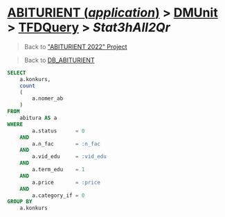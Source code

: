 # [ABITURIENT (*application*)](../../app_abiturient_2022.md) > [DMUnit](../DMUnit.md) > [TFDQuery](TDFQuery.md) > *Stat3hAll2Qr*

> Back to ["ABITURIENT 2022" Project](/README.md)

> Back to [DB_ABITURIENT](../../../db/db_abiturient_2022.md)

```sql
SELECT
    a.konkurs,
    count
    (
        a.nomer_ab
    )
FROM
    abitura AS a
WHERE
        a.status      = 0
    AND
        a.n_fac       = :n_fac
    AND
        a.vid_edu     = :vid_edu
    AND
        a.term_edu    = 1
    AND
        a.price       = :price
    AND
        a.category_if = 0
GROUP BY
    a.konkurs
```